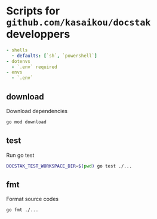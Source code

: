 # Scripts for `github.com/kasaikou/docstak` developpers

```yaml:docstak.yml
- shells
  - defaults: [`sh`, `powershell`]
- dotenvs
  - `.env` required
- envs
  - `.env` 
```

## download

Download dependencies

```sh
go mod download
```

## test

Run go test

```sh
DOCSTAK_TEST_WORKSPACE_DIR=$(pwd) go test ./...
```

## fmt

Format source codes

```sh
go fmt ./...
```
